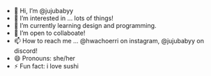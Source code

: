 - 👋 Hi, I’m @jujubabyy
- 👀 I’m interested in ... lots of things!
- 🌱 I’m currently learning design and programming.
- 💞️ I’m open to collaboate! 
- 📫 How to reach me ... @hwachoerri on instagram, @jujubabyy on discord!
- 😄 Pronouns: she/her
- ⚡ Fun fact: i love sushi

<!---
jujubabyy/jujubabyy is a ✨ special ✨ repository because its `README.md` (this file) appears on your GitHub profile.
You can click the Preview link to take a look at your changes.
--->
